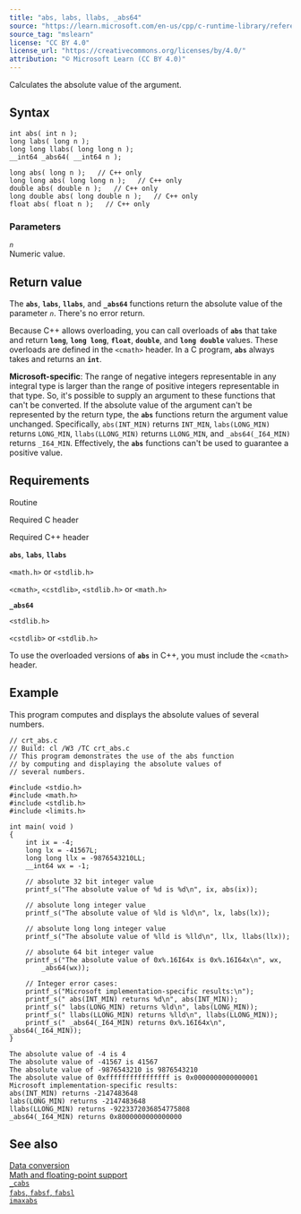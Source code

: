 ```yaml
---
title: "abs, labs, llabs, _abs64"
source: "https://learn.microsoft.com/en-us/cpp/c-runtime-library/reference/abs-labs-llabs-abs64?view=msvc-170"
source_tag: "mslearn"
license: "CC BY 4.0"
license_url: "https://creativecommons.org/licenses/by/4.0/"
attribution: "© Microsoft Learn (CC BY 4.0)"
---
```

Calculates the absolute value of the argument.

## Syntax

```
int abs( int n );
long labs( long n );
long long llabs( long long n );
__int64 _abs64( __int64 n );
```

```
long abs( long n );   // C++ only
long long abs( long long n );   // C++ only
double abs( double n );   // C++ only
long double abs( long double n );   // C++ only
float abs( float n );   // C++ only
```

### Parameters

_`n`_  
Numeric value.

## Return value

The **`abs`**, **`labs`**, **`llabs`**, and **`_abs64`** functions return the absolute value of the parameter _`n`_. There's no error return.

Because C++ allows overloading, you can call overloads of **`abs`** that take and return **`long`**, **`long long`**, **`float`**, **`double`**, and **`long double`** values. These overloads are defined in the `<cmath>` header. In a C program, **`abs`** always takes and returns an **`int`**.

**Microsoft-specific**: The range of negative integers representable in any integral type is larger than the range of positive integers representable in that type. So, it's possible to supply an argument to these functions that can't be converted. If the absolute value of the argument can't be represented by the return type, the **`abs`** functions return the argument value unchanged. Specifically, `abs(INT_MIN)` returns `INT_MIN`, `labs(LONG_MIN)` returns `LONG_MIN`, `llabs(LLONG_MIN)` returns `LLONG_MIN`, and `_abs64(_I64_MIN)` returns `_I64_MIN`. Effectively, the **`abs`** functions can't be used to guarantee a positive value.

## Requirements

Routine

Required C header

Required C++ header

**`abs`**, **`labs`**, **`llabs`**

`<math.h>` or `<stdlib.h>`

`<cmath>`, `<cstdlib>`, `<stdlib.h>` or `<math.h>`

**`_abs64`**

`<stdlib.h>`

`<cstdlib>` or `<stdlib.h>`

To use the overloaded versions of **`abs`** in C++, you must include the `<cmath>` header.

## Example

This program computes and displays the absolute values of several numbers.

```
// crt_abs.c
// Build: cl /W3 /TC crt_abs.c
// This program demonstrates the use of the abs function
// by computing and displaying the absolute values of
// several numbers.

#include <stdio.h>
#include <math.h>
#include <stdlib.h>
#include <limits.h>

int main( void )
{
    int ix = -4;
    long lx = -41567L;
    long long llx = -9876543210LL;
    __int64 wx = -1;

    // absolute 32 bit integer value
    printf_s("The absolute value of %d is %d\n", ix, abs(ix));

    // absolute long integer value
    printf_s("The absolute value of %ld is %ld\n", lx, labs(lx));

    // absolute long long integer value
    printf_s("The absolute value of %lld is %lld\n", llx, llabs(llx));

    // absolute 64 bit integer value
    printf_s("The absolute value of 0x%.16I64x is 0x%.16I64x\n", wx,
        _abs64(wx));

    // Integer error cases:
    printf_s("Microsoft implementation-specific results:\n");
    printf_s(" abs(INT_MIN) returns %d\n", abs(INT_MIN));
    printf_s(" labs(LONG_MIN) returns %ld\n", labs(LONG_MIN));
    printf_s(" llabs(LLONG_MIN) returns %lld\n", llabs(LLONG_MIN));
    printf_s(" _abs64(_I64_MIN) returns 0x%.16I64x\n", _abs64(_I64_MIN));
}
```

```
The absolute value of -4 is 4
The absolute value of -41567 is 41567
The absolute value of -9876543210 is 9876543210
The absolute value of 0xffffffffffffffff is 0x0000000000000001
Microsoft implementation-specific results:
abs(INT_MIN) returns -2147483648
labs(LONG_MIN) returns -2147483648
llabs(LLONG_MIN) returns -9223372036854775808
_abs64(_I64_MIN) returns 0x8000000000000000
```

## See also

[Data conversion](https://learn.microsoft.com/en-us/cpp/c-runtime-library/data-conversion?view=msvc-170)  
[Math and floating-point support](https://learn.microsoft.com/en-us/cpp/c-runtime-library/floating-point-support?view=msvc-170)  
[`_cabs`](https://learn.microsoft.com/en-us/cpp/c-runtime-library/reference/cabs?view=msvc-170)  
[`fabs`, `fabsf`, `fabsl`](https://learn.microsoft.com/en-us/cpp/c-runtime-library/reference/fabs-fabsf-fabsl?view=msvc-170)  
[`imaxabs`](https://learn.microsoft.com/en-us/cpp/c-runtime-library/reference/imaxabs?view=msvc-170)